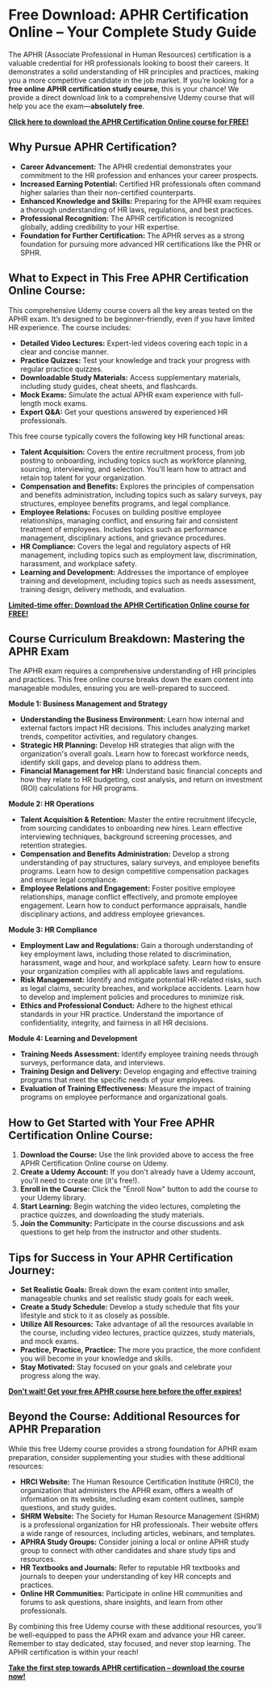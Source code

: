 # Free Download: APHR Certification Online – Your Complete Study Guide

The APHR (Associate Professional in Human Resources) certification is a valuable credential for HR professionals looking to boost their careers. It demonstrates a solid understanding of HR principles and practices, making you a more competitive candidate in the job market. If you’re looking for a **free online APHR certification study course**, this is your chance! We provide a direct download link to a comprehensive Udemy course that will help you ace the exam—**absolutely free**.

[**Click here to download the APHR Certification Online course for FREE!**](https://udemywork.com/aphr-certification-online)

## Why Pursue APHR Certification?

*   **Career Advancement:** The APHR credential demonstrates your commitment to the HR profession and enhances your career prospects.
*   **Increased Earning Potential:** Certified HR professionals often command higher salaries than their non-certified counterparts.
*   **Enhanced Knowledge and Skills:** Preparing for the APHR exam requires a thorough understanding of HR laws, regulations, and best practices.
*   **Professional Recognition:** The APHR certification is recognized globally, adding credibility to your HR expertise.
*   **Foundation for Further Certification:** The APHR serves as a strong foundation for pursuing more advanced HR certifications like the PHR or SPHR.

## What to Expect in This Free APHR Certification Online Course:

This comprehensive Udemy course covers all the key areas tested on the APHR exam. It’s designed to be beginner-friendly, even if you have limited HR experience. The course includes:

*   **Detailed Video Lectures:** Expert-led videos covering each topic in a clear and concise manner.
*   **Practice Quizzes:** Test your knowledge and track your progress with regular practice quizzes.
*   **Downloadable Study Materials:** Access supplementary materials, including study guides, cheat sheets, and flashcards.
*   **Mock Exams:** Simulate the actual APHR exam experience with full-length mock exams.
*   **Expert Q&A:** Get your questions answered by experienced HR professionals.

This free course typically covers the following key HR functional areas:

*   **Talent Acquisition:** Covers the entire recruitment process, from job posting to onboarding, including topics such as workforce planning, sourcing, interviewing, and selection. You'll learn how to attract and retain top talent for your organization.
*   **Compensation and Benefits:** Explores the principles of compensation and benefits administration, including topics such as salary surveys, pay structures, employee benefits programs, and legal compliance.
*   **Employee Relations:** Focuses on building positive employee relationships, managing conflict, and ensuring fair and consistent treatment of employees. Includes topics such as performance management, disciplinary actions, and grievance procedures.
*   **HR Compliance:** Covers the legal and regulatory aspects of HR management, including topics such as employment law, discrimination, harassment, and workplace safety.
*   **Learning and Development:** Addresses the importance of employee training and development, including topics such as needs assessment, training design, delivery methods, and evaluation.

[**Limited-time offer: Download the APHR Certification Online course for FREE!**](https://udemywork.com/aphr-certification-online)

## Course Curriculum Breakdown: Mastering the APHR Exam

The APHR exam requires a comprehensive understanding of HR principles and practices. This free online course breaks down the exam content into manageable modules, ensuring you are well-prepared to succeed.

**Module 1: Business Management and Strategy**

*   **Understanding the Business Environment:** Learn how internal and external factors impact HR decisions. This includes analyzing market trends, competitor activities, and regulatory changes.
*   **Strategic HR Planning:** Develop HR strategies that align with the organization's overall goals. Learn how to forecast workforce needs, identify skill gaps, and develop plans to address them.
*   **Financial Management for HR:** Understand basic financial concepts and how they relate to HR budgeting, cost analysis, and return on investment (ROI) calculations for HR programs.

**Module 2: HR Operations**

*   **Talent Acquisition & Retention:** Master the entire recruitment lifecycle, from sourcing candidates to onboarding new hires. Learn effective interviewing techniques, background screening processes, and retention strategies.
*   **Compensation and Benefits Administration:** Develop a strong understanding of pay structures, salary surveys, and employee benefits programs. Learn how to design competitive compensation packages and ensure legal compliance.
*   **Employee Relations and Engagement:** Foster positive employee relationships, manage conflict effectively, and promote employee engagement. Learn how to conduct performance appraisals, handle disciplinary actions, and address employee grievances.

**Module 3: HR Compliance**

*   **Employment Law and Regulations:** Gain a thorough understanding of key employment laws, including those related to discrimination, harassment, wage and hour, and workplace safety. Learn how to ensure your organization complies with all applicable laws and regulations.
*   **Risk Management:** Identify and mitigate potential HR-related risks, such as legal claims, security breaches, and workplace accidents. Learn how to develop and implement policies and procedures to minimize risk.
*   **Ethics and Professional Conduct:** Adhere to the highest ethical standards in your HR practice. Understand the importance of confidentiality, integrity, and fairness in all HR decisions.

**Module 4: Learning and Development**

*   **Training Needs Assessment:** Identify employee training needs through surveys, performance data, and interviews.
*   **Training Design and Delivery:** Develop engaging and effective training programs that meet the specific needs of your employees.
*   **Evaluation of Training Effectiveness:** Measure the impact of training programs on employee performance and organizational goals.

## How to Get Started with Your Free APHR Certification Online Course:

1.  **Download the Course:** Use the link provided above to access the free APHR Certification Online course on Udemy.
2.  **Create a Udemy Account:** If you don't already have a Udemy account, you'll need to create one (it's free!).
3.  **Enroll in the Course:** Click the "Enroll Now" button to add the course to your Udemy library.
4.  **Start Learning:** Begin watching the video lectures, completing the practice quizzes, and downloading the study materials.
5.  **Join the Community:** Participate in the course discussions and ask questions to get help from the instructor and other students.

## Tips for Success in Your APHR Certification Journey:

*   **Set Realistic Goals:** Break down the exam content into smaller, manageable chunks and set realistic study goals for each week.
*   **Create a Study Schedule:** Develop a study schedule that fits your lifestyle and stick to it as closely as possible.
*   **Utilize All Resources:** Take advantage of all the resources available in the course, including video lectures, practice quizzes, study materials, and mock exams.
*   **Practice, Practice, Practice:** The more you practice, the more confident you will become in your knowledge and skills.
*   **Stay Motivated:** Stay focused on your goals and celebrate your progress along the way.

[**Don't wait! Get your free APHR course here before the offer expires!**](https://udemywork.com/aphr-certification-online)

## Beyond the Course: Additional Resources for APHR Preparation

While this free Udemy course provides a strong foundation for APHR exam preparation, consider supplementing your studies with these additional resources:

*   **HRCI Website:** The Human Resource Certification Institute (HRCI), the organization that administers the APHR exam, offers a wealth of information on its website, including exam content outlines, sample questions, and study guides.
*   **SHRM Website:** The Society for Human Resource Management (SHRM) is a professional organization for HR professionals. Their website offers a wide range of resources, including articles, webinars, and templates.
*   **APHRA Study Groups:** Consider joining a local or online APHR study group to connect with other candidates and share study tips and resources.
*   **HR Textbooks and Journals:** Refer to reputable HR textbooks and journals to deepen your understanding of key HR concepts and practices.
*   **Online HR Communities:** Participate in online HR communities and forums to ask questions, share insights, and learn from other professionals.

By combining this free Udemy course with these additional resources, you'll be well-equipped to pass the APHR exam and advance your HR career. Remember to stay dedicated, stay focused, and never stop learning. The APHR certification is within your reach!

[**Take the first step towards APHR certification – download the course now!**](https://udemywork.com/aphr-certification-online)
